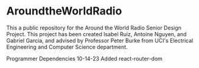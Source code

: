# AroundtheWorldRadio

This a public repository for the Around the World Radio Senior Design Project. This project has been created Isabel Ruiz, Antoine Nguyen, and Gabriel Garcia, and advised by Professor Peter Burke from UCI's Electrical Engineering and Computer Science department. 

Programmer Dependencies
10-14-23
Added react-router-dom

